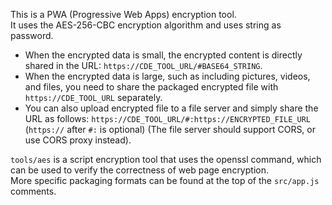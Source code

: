 This is a PWA (Progressive Web Apps) encryption tool.  
It uses the AES-256-CBC encryption algorithm and uses string as password.

 - When the encrypted data is small, the encrypted content is directly shared in the URL: `https://CDE_TOOL_URL/#BASE64_STRING`.
 - When the encrypted data is large, such as including pictures, videos, and files, you need to share the packaged encrypted file with `https://CDE_TOOL_URL` separately.
 - You can also upload encrypted file to a file server and simply share the URL as follows: `https://CDE_TOOL_URL/#:https://ENCRYPTED_FILE_URL` (`https://` after `#:` is optional) (The file server should support CORS, or use CORS proxy instead).

`tools/aes` is a script encryption tool that uses the openssl command, which can be used to verify the correctness of web page encryption.  
More specific packaging formats can be found at the top of the `src/app.js` comments.
